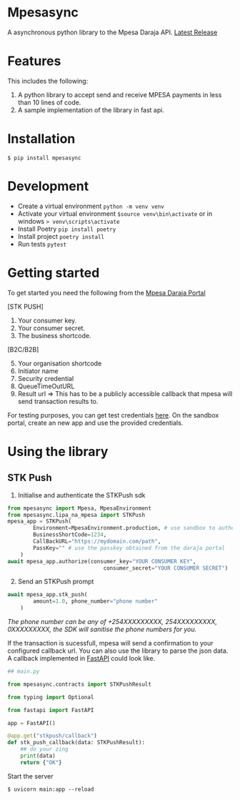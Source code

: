 # Mpesasync

A asynchronous python library to the Mpesa Daraja API.
[Latest Release](https://pypi.org/project/mpesasync/)

# Features
This includes the following:
1. A python library to accept send and receive MPESA payments in less than 10 lines of code.
2. A sample implementation of the library in fast api.
# Installation
`$ pip install mpesasync`
# Development
* Create a virtual environment `python -m venv venv`
* Activate your virtual environment `$source venv\bin\activate` or in windows `> venv\scripts\activate`
* Install Poetry `pip install poetry`
* Install project `poetry install`
* Run tests `pytest`

# Getting started

To get started you need the following from the [Mpesa Daraja Portal](https://developer.safaricom.co.ke/)

[STK PUSH]
1. Your consumer key.
2. Your consumer secret.
3. The business shortcode.

[B2C/B2B]

5. Your organisation shortcode
6. Initiator name 
7. Security credential
8. QueueTimeOutURL
9. Result url => This has to be a publicly accessible callback that mpesa will send transaction results to.

For testing purposes, you can get test credentials [here](https://developer.safaricom.co.ke/MyApps).
On the sandbox portal, create an new app and use the provided credentials.

# Using the library
## STK Push

1. Initialise and authenticate the STKPush sdk

```python
from mpesasync import Mpesa, MpesaEnvironment
from mpesasync.lipa_na_mpesa import STKPush
mpesa_app = STKPush(
        Environment=MpesaEnvironment.production, # use sandbox to authenticate with sandbox credentials
        BusinessShortCode=1234, 
        CallBackURL="https://mydomain.com/path",
        PassKey="" # use the passkey obtained from the daraja portal
    )
await mpesa_app.authorize(consumer_key="YOUR CONSUMER KEY",
                              consumer_secret="YOUR CONSUMER SECRET")
```
2. Send an STKPush prompt
```python
await mpesa_app.stk_push(
        amount=1.0, phone_number="phone number"
    )
```

_The phone number can be any of +254XXXXXXXXX, 254XXXXXXXXX, 0XXXXXXXXX, the SDK will sanitise the phone numbers for you._

If the transaction is sucessfull, mpesa will send a confirmation to your configured callback url.
You can also use the library to parse the json data.
A callback implemented in [FastAPI](https://fastapi.tiangolo.com/) could look like.
```python
## main.py

from mpesasync.contracts import STKPushResult

from typing import Optional

from fastapi import FastAPI

app = FastAPI()

@app.get("stkpush/callback")
def stk_push_callback(data: STKPushResult):
    ## do your zing
    print(data)
    return {"OK"}

```
Start the server

`$ uvicorn main:app --reload`


